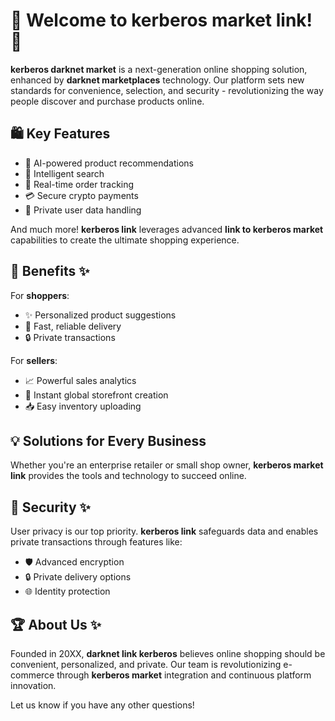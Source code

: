 # 🛒 Welcome to **kerberos market link**! 🚀

**kerberos darknet market** is a next-generation online shopping solution, enhanced by **darknet marketplaces** technology. Our platform sets new standards for convenience, selection, and security - revolutionizing the way people discover and purchase products online.

## 🛍️ Key Features

- 🤖 AI-powered product recommendations
- 🔎 Intelligent search
- 🚚 Real-time order tracking
- 💳 Secure crypto payments
- 🔐 Private user data handling

And much more! **kerberos link** leverages advanced **link to kerberos market** capabilities to create the ultimate shopping experience.

## 👥 Benefits ✨

For **shoppers**:

- ✨ Personalized product suggestions
- 🚚 Fast, reliable delivery
- 🔒 Private transactions

For **sellers**:

- 📈 Powerful sales analytics
- 🏪 Instant global storefront creation
- 📥 Easy inventory uploading

## 💡 Solutions for Every Business

Whether you're an enterprise retailer or small shop owner, **kerberos market link** provides the tools and technology to succeed online.

## 🔐 Security ✨

User privacy is our top priority. **kerberos link** safeguards data and enables private transactions through features like:

- 🛡️ Advanced encryption
- 🔒 Private delivery options
- 🌐 Identity protection

## 🏆 About Us ✨

Founded in 20XX, **darknet link kerberos** believes online shopping should be convenient, personalized, and private. Our team is revolutionizing e-commerce through **kerberos market** integration and continuous platform innovation.

Let us know if you have any other questions!
